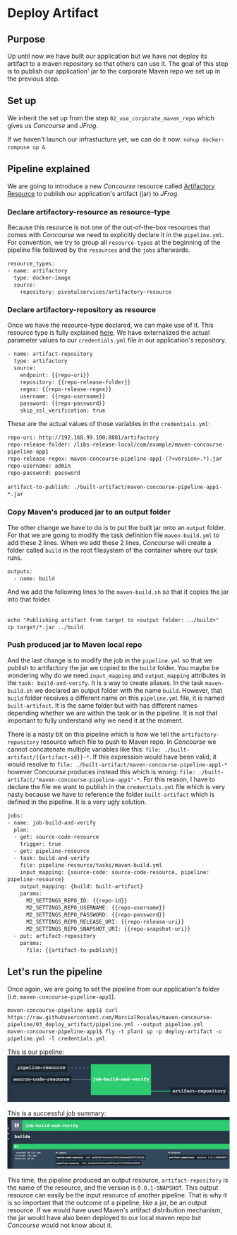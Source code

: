 # Deploy Artifact

## Purpose

Up until now we have built our application but we have not deploy its artifact to a maven repository
so that others can use it. The goal of this step is to publish our application' jar to the corporate Maven repo
we set up in the previous step.

## Set up
We inherit the set up from the step `02_use_corporate_maven_repo` which gives us *Concourse* and *JFrog*.

If we haven't launch our infrastucture yet, we can do it now:
`nohup docker-compose up & `


## Pipeline explained

We are going to introduce a new *Concourse* resource called [Artifactory Resource](https://github.com/pivotalservices/artifactory-resource) to publish our application's artifact (jar) to *JFrog*.

### Declare artifactory-resource as resource-type
Because this resource is not one of the out-of-the-box resources that comes with *Concourse* we need to explicitly declare it in the `pipeline.yml`. For convention, we try to group all `resource-types` at the beginning of the pipeline file followed by the `resources` and the `jobs` afterwards.

```
resource_types:
- name: artifactory
  type: docker-image
  source:
    repository: pivotalservices/artifactory-resource
```

### Declare artifactory-repository as resource
Once we have the resource-type declared, we can make use of it. This resource type is fully explained [here](https://github.com/pivotalservices/artifactory-resource). We have externalized the actual parameter values to our `credentials.yml` file in our application's repository.

```
- name: artifact-repository
  type: artifactory
  source:
    endpoint: {{repo-uri}}
    repository: {{repo-release-folder}}
    regex: {{repo-release-regex}}
    username: {{repo-username}}
    password: {{repo-password}}
    skip_ssl_verification: true

```

These are the actual values of those variables in the `credentials.yml`:
```
repo-uri: http://192.168.99.100:8081/artifactory
repo-release-folder: /libs-release-local/com/example/maven-concourse-pipeline-app1
repo-release-regex: maven-concourse-pipeline-app1-(?<version>.*).jar
repo-username: admin
repo-password: password

artifact-to-publish: ./built-artifact/maven-concourse-pipeline-app1-*.jar
```

### Copy Maven's produced jar to an output folder
The other change we have to do is to put the built jar onto an `output` folder. For that we are going to modify the task definition file `maven-build.yml` to add these 2 lines. When we add these 2 lines, *Concourse* will create a folder called `build` in the root filesystem of the container where our task runs.

```
outputs:
  - name: build
```

And we add the following lines to the `maven-build.sh` so that it copies the jar into that folder.
```

echo "Publishing artifact from target to <output folder: ../build>"
cp target/*.jar ../build
```

### Push produced jar to Maven local repo
And the last change is to modify the job in the `pipeline.yml` so that we publish to artifactory the jar we copied to the `build` folder.
You maybe be wondering why do we need `input_mapping` and `output_mapping` attributes in the `task: build-and-verify`. It is a way to create aliases. In the task `maven-build.sh` we declared an output folder with the name `build`. However, that `build` folder receives a different name on this `pipeline.yml` file, it is named `built-artifact`. It is the same folder but with has different names depending whether we are within the task or in the pipeline. It is not that important to fully understand why we need it at the moment.

There is a nasty bit on this pipeline which is how we tell the `artifactory-repository` resource which file to push to Maven repo. In *Concourse* we cannot concatenate multiple variables like this: `file: ./built-artifact/{{artifact-id}}-*`. If this expression would have been valid, it would resolve to `file: ./built-artifact/maven-concourse-pipeline-app1-*` however *Concourse* produces instead this which is wrong: `file: ./built-artifact/"maven-concourse-pipeline-app1"-*`. For this reason, I have to declare the file we want to publish in the `credentials.yml` file which is very nasty because we have to reference the folder `built-artifact` which is defined in the pipeline. It is a very ugly solution.

```
jobs:
- name: job-build-and-verify
  plan:
  - get: source-code-resource
    trigger: true
  - get: pipeline-resource
  - task: build-and-verify
    file: pipeline-resource/tasks/maven-build.yml
    input_mapping: {source-code: source-code-resource, pipeline: pipeline-resource}
    output_mapping: {build: built-artifact}
    params:
      M2_SETTINGS_REPO_ID: {{repo-id}}
      M2_SETTINGS_REPO_USERNAME: {{repo-username}}
      M2_SETTINGS_REPO_PASSWORD: {{repo-password}}
      M2_SETTINGS_REPO_RELEASE_URI: {{repo-release-uri}}
      M2_SETTINGS_REPO_SNAPSHOT_URI: {{repo-snapshot-uri}}
  - put: artifact-repository
    params:
      file: {{artifact-to-publish}}

```

## Let's run the pipeline

Once again, we are going to set the pipeline from our application's folder (i.e. `maven-concourse-pipeline-app1`).
```
maven-concourse-pipeline-app1$ curl https://raw.githubusercontent.com/MarcialRosales/maven-concourse-pipeline/03_deploy_artifact/pipeline.yml --output pipeline.yml
maven-concourse-pipeline-app1$ fly -t plan1 sp -p deploy-artifact -c pipeline.yml -l credentials.yml
```
This is our pipeline:
![Pipeline that builds and deploys to Artifactory](assets/pipeline4.png)

This is a successful job summary:
![Successful build and deploy](assets/pipeline3.png)


This time, the pipeline produced an output resource, `artifact-repository` is the name of the resource, and the version is `0.0.1-SNAPSHOT`. This output resource can easily be the input resource of another pipeline. That is why it is so important that the outcome of a pipeline, like a jar, be an output resource. If we would have used Maven's artifact distribution mechanism, the jar would have also been deployed to our local maven repo but *Concourse* would not know about it.
